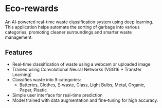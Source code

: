 # Eco-rewards  

An AI-powered real-time waste classification system using deep learning. This application helps automate the sorting of garbage into various categories, promoting cleaner surroundings and smarter waste management.

## Features

- Real-time classification of waste using a webcam or uploaded image
- Trained using Convolutional Neural Networks (VGG16 + Transfer Learning)
- Classifies waste into 9 categories:
  - Batteries, Clothes, E-waste, Glass, Light Bulbs, Metal, Organic, Paper, Plastic
- Simple user interface for real-time prediction
- Model trained with data augmentation and fine-tuning for high accuracy.

